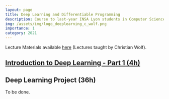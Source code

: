 ```yaml
---
layout: page
title: Deep Learning and Differentiable Programming
description: Course to last-year INSA Lyon students in Computer Science (5IF)
img: /assets/img/logo_deeplearning_c_wolf.png
importance: 1
category: 2021
---
```


Lecture Materials available [here](https://perso.liris.cnrs.fr/christian.wolf/teaching/index.html) (Lectures taught by Christian Wolf).

## [Introduction to Deep Learning - Part 1 (4h)](http://127.0.0.1:4000/teaching/1_teaching_tp1/)

<!-- ## [Introduction to Deep Learning - Part 2 (4h)](http://127.0.0.1:4000/teaching/1_teaching_tp1/)
To be done. -->

## Deep Learning Project (36h)
To be done.
